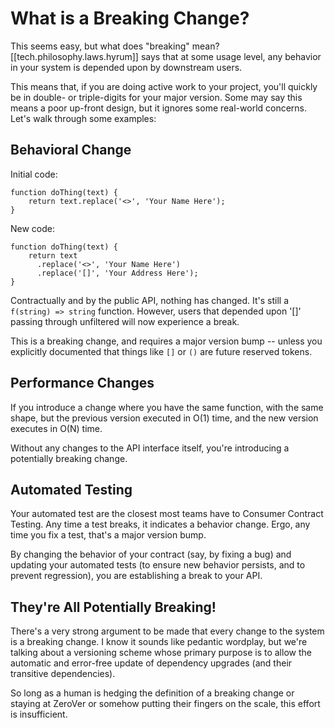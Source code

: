 
# What is a Breaking Change?
This seems easy, but what does "breaking" mean? [[tech.philosophy.laws.hyrum]] says that at some usage level, any behavior in your system is depended upon by downstream users. 

This means that, if you are doing active work to your project, you'll quickly be in double- or triple-digits for your major version. Some may say this means a poor up-front design, but it ignores some real-world concerns. Let's walk through some examples:

## Behavioral Change
Initial code:

```
function doThing(text) {
    return text.replace('<>', 'Your Name Here');
}
```

New code:

```
function doThing(text) {
    return text
      .replace('<>', 'Your Name Here')
      .replace('[]', 'Your Address Here');
}
```

Contractually and by the public API, nothing has changed. It's still a `f(string) => string` function. However, users that depended upon '[]' passing through unfiltered will now experience a break.

This is a breaking change, and requires a major version bump -- unless you explicitly documented that things like `[]` or `()` are future reserved tokens. 

## Performance Changes
If you introduce a change where you have the same function, with the same shape, but the previous version executed in O(1) time, and the new version executes in O(N) time.

Without any changes to the API interface itself, you're introducing a potentially breaking change. 

## Automated Testing
Your automated test are the closest most teams have to Consumer Contract Testing. Any time a test breaks, it indicates a behavior change. Ergo, any time you fix a test, that's a major version bump. 

By changing the behavior of your contract (say, by fixing a bug) and updating your automated tests (to ensure new behavior persists, and to prevent regression), you are establishing a break to your API. 

## They're All Potentially Breaking!
There's a very strong argument to be made that every change to the system is a breaking change. I know it sounds like pedantic wordplay, but we're talking about a versioning scheme whose primary purpose is to allow the automatic and error-free update of dependency upgrades (and their transitive dependencies). 

So long as a human is hedging the definition of a breaking change or staying at ZeroVer or somehow putting their fingers on the scale, this effort is insufficient. 
